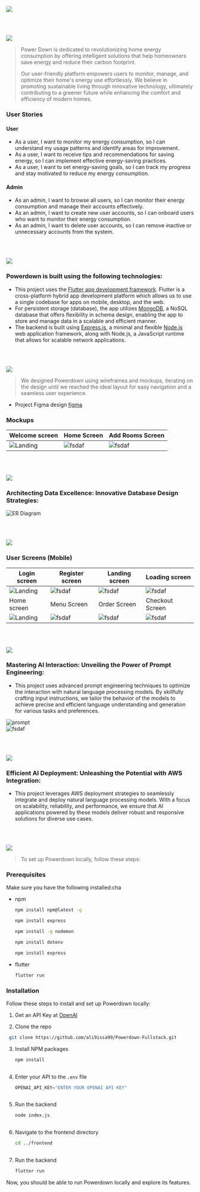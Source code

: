 <img src="./readme/title1.svg"/>

<br><br>

<!-- project philosophy -->
<img src="./readme/title2.svg"/>

> Power Down is dedicated to revolutionizing home energy consumption by offering intelligent solutions that help homeowners save energy and reduce their carbon footprint.
>
> Our user-friendly platform empowers users to monitor, manage, and optimize their home's energy use effortlessly. We believe in promoting sustainable living through innovative technology, ultimately contributing to a greener future while enhancing the comfort and efficiency of modern homes.

### User Stories
#### User
- As a user,  I want to monitor my energy consumption, so I can understand my usage patterns and identify areas for improvement.
- As a user, I want to receive tips and recommendations for saving energy, so I can implement effective energy-saving practices.
- As a user, I want to set energy-saving goals, so I can track my progress and stay motivated to reduce my energy consumption.

#### Admin
- As an admin, I want to browse all users, so I can monitor their energy consumption and manage their accounts effectively.
- As an admin, I want to create new user accounts, so I can onboard users who want to monitor their energy consumption.
- As an admin, I want to delete user accounts, so I can remove inactive or unnecessary accounts from the system.

<br><br>
<!-- Tech stack -->
<img src="./readme/title3.svg"/>

###  Powerdown is built using the following technologies:

- This project uses the [Flutter app development framework](https://flutter.dev/). Flutter is a cross-platform hybrid app development platform which allows us to use a single codebase for apps on mobile, desktop, and the web.
- For persistent storage (database), the app utilizes [MongoDB](https://www.mongodb.com/), a NoSQL database that offers flexibility in schema design, enabling the app to store and manage data in a scalable and efficient manner.
- The backend is built using [Express.js](https://expressjs.com/), a minimal and flexible [Node.js](https://nodejs.org/en) web application framework, along with Node.js, a JavaScript runtime that allows for scalable network applications.

<br><br>
<!-- UI UX -->
<img src="./readme/title4.svg"/>


> We designed Powerdown using wireframes and mockups, iterating on the design until we reached the ideal layout for easy navigation and a seamless user experience.

- Project Figma design [figma](https://www.figma.com/design/6dniumzy0qMa51RXaKIkFo/Final-project-wireframes?node-id=22-97&node-type=frame&t=786XkcAV43wDiIb1-0)


### Mockups
| Welcome screen  | Home Screen | Add Rooms Screen |
| ---| ---| ---|
| ![Landing](./assets/landing.png) | ![fsdaf](./assets/menu.png) | ![fsdaf](./assets/order.png) |

<br><br>

<!-- Database Design -->
<img src="./readme/title5.svg"/>

###  Architecting Data Excellence: Innovative Database Design Strategies:


![ER Diagram](./assets/NOSQL_Ali_Issa.png)

<br><br>


<!-- Implementation -->
<img src="./readme/title6.svg"/>


### User Screens (Mobile)
| Login screen  | Register screen | Landing screen | Loading screen |
| ---| ---| ---| ---|
| ![Landing](./assets/login.png) | ![fsdaf](./assets/register.png) | ![fsdaf](./assets/landing.png) | ![fsdaf](https://placehold.co/900x1600) |
| Home screen  | Menu Screen | Order Screen | Checkout Screen |
| ![Landing](https://placehold.co/900x1600) | ![fsdaf](https://placehold.co/900x1600) | ![fsdaf](https://placehold.co/900x1600) | ![fsdaf](https://placehold.co/900x1600) |

<!-- ### Admin Screens (Web)
| Login screen  | Register screen |  Landing screen |
| ---| ---| ---|
| ![Landing](./readme/demo/1440x1024.png) | ![fsdaf](./readme/demo/1440x1024.png) | ![fsdaf](./readme/demo/1440x1024.png) |
| Home screen  | Menu Screen | Order Screen |
| ![Landing](./readme/demo/1440x1024.png) | ![fsdaf](./readme/demo/1440x1024.png) | ![fsdaf](./readme/demo/1440x1024.png) | -->

<br><br>


<!-- Prompt Engineering -->
<img src="./readme/title7.svg"/>

###  Mastering AI Interaction: Unveiling the Power of Prompt Engineering:

- This project uses advanced prompt engineering techniques to optimize the interaction with natural language processing models. By skillfully crafting input instructions, we tailor the behavior of the models to achieve precise and efficient language understanding and generation for various tasks and preferences.


 ![prompt](./assets/prompt1.png)  
 ![fsdaf](./assets/prompt2.png) 

<br><br>

<!-- AWS Deployment -->
<img src="./readme/title8.svg"/>

###  Efficient AI Deployment: Unleashing the Potential with AWS Integration:

- This project leverages AWS deployment strategies to seamlessly integrate and deploy natural language processing models. With a focus on scalability, reliability, and performance, we ensure that AI applications powered by these models deliver robust and responsive solutions for diverse use cases.

<br><br>

<!-- Unit Testing -->
<!-- <img src="./readme/title9.svg"/>

###  Precision in Development: Harnessing the Power of Unit Testing:

- This project employs rigorous unit testing methodologies to ensure the reliability and accuracy of code components. By systematically evaluating individual units of the software, we guarantee a robust foundation, identifying and addressing potential issues early in the development process.

<br><br> -->


<!-- How to run -->
<img src="./readme/title10.svg"/>

> To set up Powerdown locally, follow these steps:

### Prerequisites

Make sure you have the following installed:cha
* npm
  ```sh
  npm install npm@latest -g
  ```
  ```sh
  npm install express
  ```
  ```sh
  npm install -g nodemon
  ```
  ```sh
  npm install dotenv
  ```
  ```sh
  npm install express
  ```
* flutter
 
  ```sh
  flutter run
  ```


### Installation

Follow these steps to install and set up Powerdown locally:

1. Get an API Key at [OpenAI](https://beta.openai.com/signup/)

2. Clone the repo
  ```sh
   git clone https://github.com/ali9issa99/Powerdown-Fullstack.git
  ```
3. Install NPM packages
   
   ```sh
   npm install
  
   ```
4. Enter your API to the `.env` file
  
   ```js
   OPENAI_API_KEY="ENTER YOUR OPENAI API KEY"
  
   ```
5. Run the backend
  
   ```sh
   node index.js
  
   ```
6. Navigate to the frontend directory
  
   ```sh
   cd ../frontend
  
   ```
7. Run the backend
  
   ```sh
   flutter run
   ```   


Now, you should be able to run Powerdown locally and explore its features.